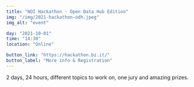 ```yaml
---
title: "NOI Hackathon - Open Data Hub Edition"
img: "/img/2021-hackathon-odh.jpeg"
img_alt: "event"

day: "2021-10-01"
time: "14:30"
location: "Online"

button_link: "https://hackathon.bz.it/"
button_label: "More info & Registration"
---
```


2 days, 24 hours, different topics to work on, one jury and amazing prizes.
